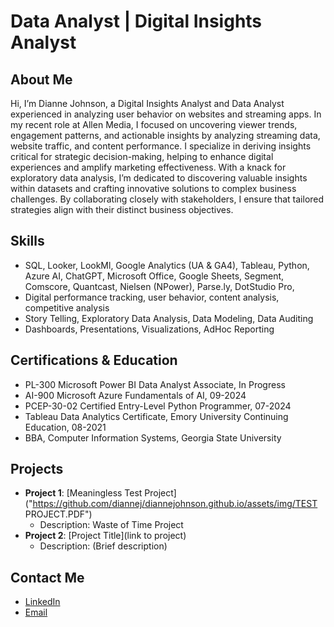 # Data Analyst | Digital Insights Analyst

## About Me
Hi, I’m Dianne Johnson, a Digital Insights Analyst and Data Analyst experienced in analyzing user behavior on websites and streaming apps. In my recent role at Allen Media, I focused on uncovering viewer trends, engagement patterns, and actionable insights by analyzing streaming data, website traffic, and content performance. I specialize in deriving insights critical for strategic decision-making, helping to enhance digital experiences and amplify marketing effectiveness. With a knack for exploratory data analysis, I’m dedicated to discovering valuable insights within datasets and crafting innovative solutions to complex business challenges. By collaborating closely with stakeholders, I ensure that tailored strategies align with their distinct business objectives.

## Skills
- SQL, Looker, LookMl, Google Analytics (UA & GA4), Tableau, Python, Azure AI, ChatGPT, Microsoft Office, Google Sheets, Segment, Comscore, Quantcast, Nielsen (NPower), Parse.ly, DotStudio Pro, 
- Digital performance tracking, user behavior, content analysis, competitive analysis
- Story Telling, Exploratory Data Analysis, Data Modeling, Data Auditing
- Dashboards, Presentations, Visualizations, AdHoc Reporting
 
## Certifications & Education
- PL-300 Microsoft Power BI Data Analyst Associate,  In Progress
- AI-900 Microsoft Azure Fundamentals of AI, 09-2024
- PCEP-30-02 Certified Entry-Level Python Programmer, 07-2024
- Tableau Data Analytics Certificate, Emory University Continuing Education, 08-2021
- BBA, Computer Information Systems,  Georgia State University

## Projects
- **Project 1**: [Meaningless Test Project]("https://github.com/diannej/diannejohnson.github.io/assets/img/TEST PROJECT.PDF")
  - Description: Waste of Time Project 
- **Project 2**: [Project Title](link to project)
  - Description: (Brief description)

## Contact Me
- [LinkedIn](https://www.linkedin.com/in/diannejohnsondataanalyst/)
- [Email](mailto:diannejohnson.dataanalyst@gmail.com)

